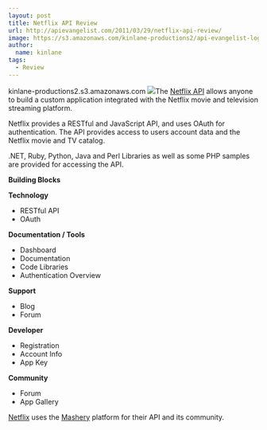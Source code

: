```yaml
---
layout: post
title: Netflix API Review
url: http://apievangelist.com/2011/03/29/netflix-api-review/
image: https://s3.amazonaws.com/kinlane-productions2/api-evangelist-logos/api-evangelist-butterfly-vertical.png
author:
  name: kinlane
tags:
  - Review
---
```

kinlane-productions2.s3.amazonaws.com ![](http://kinlane-productions.s3.amazonaws.com/netflix_logo.gif)The [Netflix API](http://developer.netflix.com/ "Netflix API") allows anyone to build a custom application integrated with the Netflix movie and television streaming platform.

Netflix provides a RESTful and JavaScript API, and uses OAuth for authentication. The API provides access to users account data and the Netflix movie and TV catalog.

.NET, Ruby, Python, Java and Perl Libraries as well as some PHP samples are provided for accessing the API.

**Building Blocks**

**Technology**

*   RESTful API
*   OAuth

**Documentation / Tools**

*   Dashboard
*   Documentation
*   Code Libraries
*   Authentication Overview

**Support**

*   Blog
*   Forum

**Developer**

*   Registration
*   Account Info
*   App Key

**Community**

*   Forum
*   App Gallery

[Netflix](http://www.netflix.com "Netflix") uses the [Mashery](http://www.mashery.com "Mashery") platform for their API and its community.